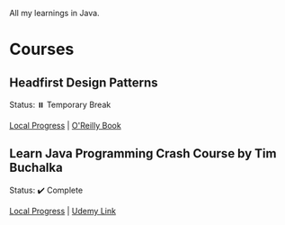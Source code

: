 All my learnings in Java.

# Courses

## Headfirst Design Patterns
Status: :pause_button: Temporary Break

[Local Progress](./headfirst_design_patterns) | [O'Reilly Book](http://shop.oreilly.com/product/9780596007126.do)

## Learn Java Programming Crash Course by Tim Buchalka
Status: :heavy_check_mark: Complete

[Local Progress](./learn_java_programming_crash_course) | [Udemy Link](https://udemy.com/course/learn-java-programming-crash-course/)
